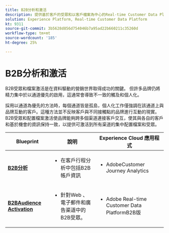 ```yaml
---
title: B2B分析和激活
description: 提供基於客戶的受眾和以客戶檔案為中心的Real-time Customer Data Platform​體驗。
solution: Experience Platform, Real-time Customer Data Platform
kt: 9311
source-git-commit: 3b5628d856d754046b7a95ad22b660211c35260d
workflow-type: tm+mt
source-wordcount: '185'
ht-degree: 25%

---
```


# B2B分析和激活

B2B受眾和檔案激活是在資料驅動的營銷世界取得成功的關鍵。 但許多品牌仍將精力集中於以通道優先的啟用，這通常會導致不一致的觸及和個人化。

採用以通道為優先的方法時，每個通道皆是孤島，個人化工作僅強調在該通道上與品牌互動的客戶。這種方法並不反映客戶與不同接觸點的品牌進行互動的現實。 B2B受眾和配置檔案激活使品牌能夠跨多個渠道連接客戶交互，使其與各自的客戶和基於機會的資訊保持一致，以提供可激活到所有渠道的集中配置檔案和受眾。

| Blueprint | 說明 | Experience Cloud 應用程式 |
|---|---|---|
| **[B2B分析](https://experienceleague.adobe.com/docs/analytics-platform/using/cja-usecases/b2b.html)** | <ul><li>在客戶行程分析中包括B2B帳戶資訊</li></ul> | <ul><li>AdobeCustomer Journey Analytics</li></ul> |
| **[B2BAudience Activation](b2bactivation.md)** | <ul><li>針對Web 、電子郵件和廣告渠道中的B2B受眾。</li></ul> | <ul><li>Adobe Real-time Customer Data PlatformB2B版</li></ul> |

